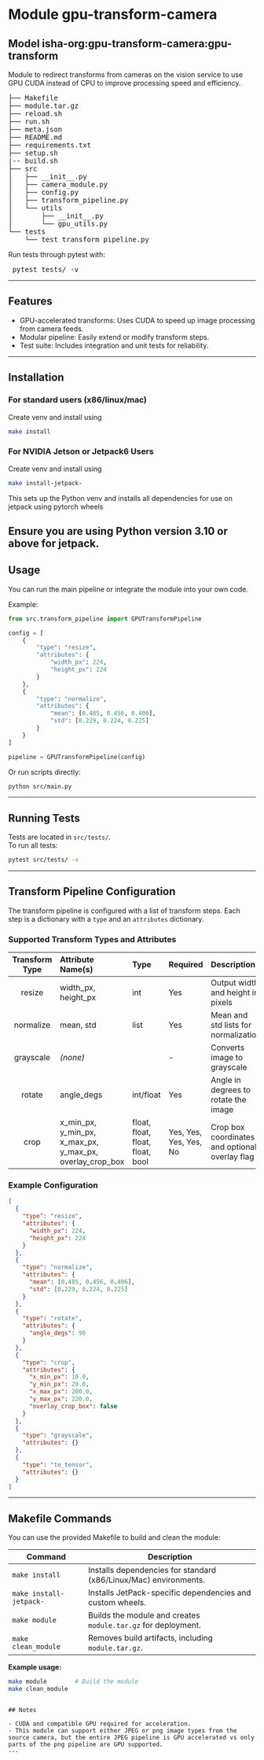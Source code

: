 # Module gpu-transform-camera 

## Model isha-org:gpu-transform-camera:gpu-transform

Module to redirect transforms from cameras on the vision service to use GPU CUDA instead of CPU to improve processing speed and efficiency.

<pre>
├── Makefile
├── module.tar.gz
├── reload.sh
├── run.sh
├── meta.json
├── README.md
├── requirements.txt
├── setup.sh
|-- build.sh
├── src
│   ├── __init__.py
│   ├── camera_module.py
│   ├── config.py
│   ├── transform_pipeline.py
│   └── utils
│       ├── __init__.py
│       └── gpu_utils.py
└── tests
    └── test_transform_pipeline.py
</pre>

Run tests through pytest with:
<pre> pytest tests/ -v </pre>


---

## Features

- GPU-accelerated transforms: Uses CUDA to speed up image processing from camera feeds.
- Modular pipeline: Easily extend or modify transform steps.
- Test suite: Includes integration and unit tests for reliability.

---

## Installation

### For standard users (x86/linux/mac)
Create venv and install using
```sh
make install
```
### For NVIDIA Jetson or Jetpack6 Users

Create venv and install using 
```sh
make install-jetpack-
```
This sets up the Python venv and installs all dependencies for use on jetpack using pytorch wheels

Ensure you are using Python version 3.10 or above for jetpack.
---

## Usage

You can run the main pipeline or integrate the module into your own code.

Example:
```python
from src.transform_pipeline import GPUTransformPipeline

config = [
    {
        "type": "resize",
        "attributes": {
            "width_px": 224,
            "height_px": 224
        }
    },
    {
        "type": "normalize",
        "attributes": {
            "mean": [0.485, 0.456, 0.406],
            "std": [0.229, 0.224, 0.225]
        }
    }
]

pipeline = GPUTransformPipeline(config)
```

Or run scripts directly:
```sh
python src/main.py
```

---

## Running Tests

Tests are located in `src/tests/`.  
To run all tests:
```sh
pytest src/tests/ -v
```

---

## Transform Pipeline Configuration

The transform pipeline is configured with a list of transform steps. Each step is a dictionary with a `type` and an `attributes` dictionary.

### Supported Transform Types and Attributes

| Transform Type | Attribute Name(s)         | Type      | Required | Description                                      |
|:--------------:|:-------------------------|:----------|:---------|:-------------------------------------------------|
| resize         | width_px, height_px       | int       | Yes      | Output width and height in pixels                |
| normalize      | mean, std                 | list      | Yes      | Mean and std lists for normalization             |
| grayscale      | *(none)*                  |           | -        | Converts image to grayscale                      |
| rotate         | angle_degs                | int/float | Yes      | Angle in degrees to rotate the image             |
| crop           | x_min_px, y_min_px, x_max_px, y_max_px, overlay_crop_box | float, float, float, float, bool | Yes, Yes, Yes, Yes, No | Crop box coordinates and optional overlay flag    |

### Example Configuration

```json
[
  {
    "type": "resize",
    "attributes": {
      "width_px": 224,
      "height_px": 224
    }
  },
  {
    "type": "normalize",
    "attributes": {
      "mean": [0.485, 0.456, 0.406],
      "std": [0.229, 0.224, 0.225]
    }
  },
  {
    "type": "rotate",
    "attributes": {
      "angle_degs": 90
    }
  },
  {
    "type": "crop",
    "attributes": {
      "x_min_px": 10.0,
      "y_min_px": 20.0,
      "x_max_px": 200.0,
      "y_max_px": 220.0,
      "overlay_crop_box": false
    }
  },
  {
    "type": "grayscale",
    "attributes": {}
  },
  {
    "type": "to_tensor",
    "attributes": {}
  }
]
```

---
## Makefile Commands

You can use the provided Makefile to build and clean the module:

| Command             | Description                                                        |
|---------------------|--------------------------------------------------------------------|
| `make install`         | Installs dependencies for standard (x86/Linux/Mac) environments.   |
| `make install-jetpack-`| Installs JetPack-specific dependencies and custom wheels.          |
| `make module`       | Builds the module and creates `module.tar.gz` for deployment.      |
| `make clean_module` | Removes build artifacts, including `module.tar.gz`.                |

**Example usage:**
```sh
make module        # Build the module
make clean_module  
```
```

## Notes

- CUDA and compatible GPU required for acceleration.
- This module can support either JPEG or png image types from the source camera, but the entire JPEG pipeline is GPU accelerated vs only parts of the png pipeline are GPU supported. 
---

